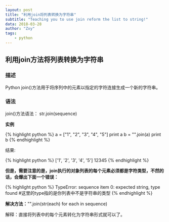 ```yaml
---
layout: post
title: "利用join将列表转换为字符串"
subtitle: "Teaching you to use join reform the list to string!"
data: 2018-03-28
author: "Zxy"
tags:
    - python
---
```


## 利用join方法将列表转换为字符串
### 描述
Python join()方法用于将序列中的元素以指定的字符连接生成一个新的字符串。

### 语法
join()方法语法：
str.join(sequence)

**实例**

{% highlight python %}
a = ["1", "2", "3", "4", "5"]
print a
b = "".join(a)
print b
{% endhighlight %}

结果:

{% highlight python %}
['1', '2', '3', '4', '5']
12345
{% endhighlight %}

**但是，需要注意的是，join执行的对象列表的每个元素必须都是字符类型，不然的话，会爆出下面一个错误：**

{% highlight python %}
TypeError: sequence item 0: expected string, type found
#这里的type指的是你列表中不是字符串的类型
{% endhighlight %}

**解决方法：**"".join(str(each) for each in sequence)

解释：直接将列表中的每个元素转化为字符串形式就可以了。

